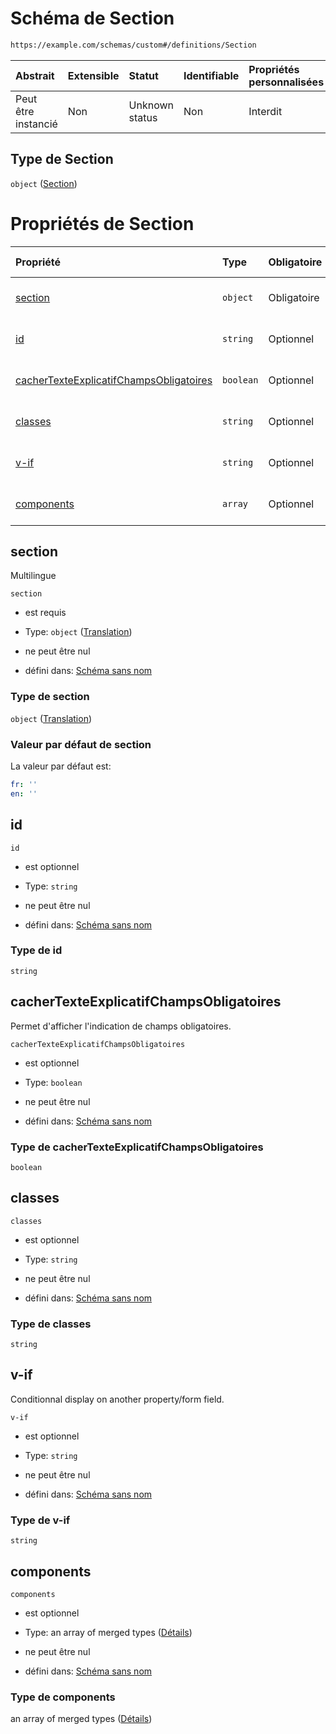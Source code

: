# Schéma de Section

```txt
https://example.com/schemas/custom#/definitions/Section
```



| Abstrait            | Extensible | Statut         | Identifiable | Propriétés personnalisées | Propriétés Additionnelles | Limites d'accès | Défini dans                                                                        |
| :------------------ | :--------- | :------------- | :----------- | :------------------------ | :------------------------ | :-------------- | :--------------------------------------------------------------------------------- |
| Peut être instancié | Non        | Unknown status | Non          | Interdit                  | Interdit                  | aucun           | [FRW.form.schema.json\*](../out/FRW.form.schema.json "ouvrir le schéma d'origine") |

## Type de Section

`object` ([Section](frw-definitions-section.md))

# Propriétés de Section

| Propriété                                                                           | Type      | Obligatoire | Nullable         | Défini par                                                                                                                                                                                                    |
| :---------------------------------------------------------------------------------- | :-------- | :---------- | :--------------- | :------------------------------------------------------------------------------------------------------------------------------------------------------------------------------------------------------------ |
| [section](#section)                                                                 | `object`  | Obligatoire | ne peut être nul | [Schéma sans nom](frw-definitions-translation.md "https://example.com/schemas/custom#/definitions/Section/properties/section")                                                                                |
| [id](#id)                                                                           | `string`  | Optionnel   | ne peut être nul | [Schéma sans nom](frw-definitions-section-properties-id.md "https://example.com/schemas/custom#/definitions/Section/properties/id")                                                                           |
| [cacherTexteExplicatifChampsObligatoires](#cachertexteexplicatifchampsobligatoires) | `boolean` | Optionnel   | ne peut être nul | [Schéma sans nom](frw-definitions-section-properties-cachertexteexplicatifchampsobligatoires.md "https://example.com/schemas/custom#/definitions/Section/properties/cacherTexteExplicatifChampsObligatoires") |
| [classes](#classes)                                                                 | `string`  | Optionnel   | ne peut être nul | [Schéma sans nom](frw-definitions-section-properties-classes.md "https://example.com/schemas/custom#/definitions/Section/properties/classes")                                                                 |
| [v-if](#v-if)                                                                       | `string`  | Optionnel   | ne peut être nul | [Schéma sans nom](frw-definitions-section-properties-v-if.md "https://example.com/schemas/custom#/definitions/Section/properties/v-if")                                                                       |
| [components](#components)                                                           | `array`   | Optionnel   | ne peut être nul | [Schéma sans nom](frw-definitions-section-properties-components.md "https://example.com/schemas/custom#/definitions/Section/properties/components")                                                           |

## section

Multilingue

`section`

*   est requis

*   Type: `object` ([Translation](frw-definitions-translation.md))

*   ne peut être nul

*   défini dans: [Schéma sans nom](frw-definitions-translation.md "https://example.com/schemas/custom#/definitions/Section/properties/section")

### Type de section

`object` ([Translation](frw-definitions-translation.md))

### Valeur par défaut de section

La valeur par défaut est:

```yaml
fr: ''
en: ''

```

## id



`id`

*   est optionnel

*   Type: `string`

*   ne peut être nul

*   défini dans: [Schéma sans nom](frw-definitions-section-properties-id.md "https://example.com/schemas/custom#/definitions/Section/properties/id")

### Type de id

`string`

## cacherTexteExplicatifChampsObligatoires

Permet d'afficher l'indication de champs obligatoires.

`cacherTexteExplicatifChampsObligatoires`

*   est optionnel

*   Type: `boolean`

*   ne peut être nul

*   défini dans: [Schéma sans nom](frw-definitions-section-properties-cachertexteexplicatifchampsobligatoires.md "https://example.com/schemas/custom#/definitions/Section/properties/cacherTexteExplicatifChampsObligatoires")

### Type de cacherTexteExplicatifChampsObligatoires

`boolean`

## classes



`classes`

*   est optionnel

*   Type: `string`

*   ne peut être nul

*   défini dans: [Schéma sans nom](frw-definitions-section-properties-classes.md "https://example.com/schemas/custom#/definitions/Section/properties/classes")

### Type de classes

`string`

## v-if

Conditionnal display on another property/form field.

`v-if`

*   est optionnel

*   Type: `string`

*   ne peut être nul

*   défini dans: [Schéma sans nom](frw-definitions-section-properties-v-if.md "https://example.com/schemas/custom#/definitions/Section/properties/v-if")

### Type de v-if

`string`

## components



`components`

*   est optionnel

*   Type: an array of merged types ([Détails](frw-definitions-section-properties-components-items.md))

*   ne peut être nul

*   défini dans: [Schéma sans nom](frw-definitions-section-properties-components.md "https://example.com/schemas/custom#/definitions/Section/properties/components")

### Type de components

an array of merged types ([Détails](frw-definitions-section-properties-components-items.md))
